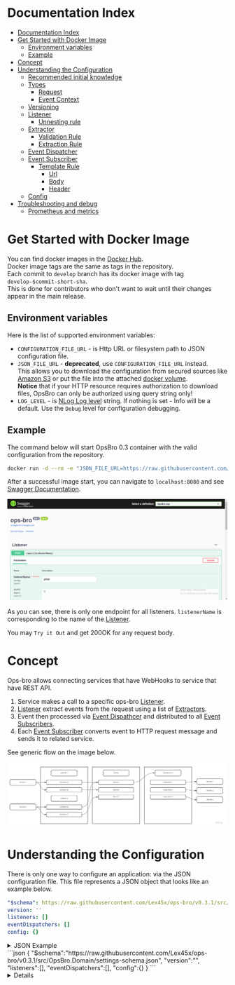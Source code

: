 # Documentation Index

- [Documentation Index](#documentation-index)
- [Get Started with Docker Image](#get-started-with-docker-image)
  * [Environment variables](#environment-variables)
  * [Example](#example)
- [Concept](#concept)
- [Understanding the Configuration](#understanding-the-configuration)
  * [Recommended initial knowledge](#recommended-initial-knowledge)
  * [Types](#types)
    + [Request](#request)
    + [Event Context](#event-context)
  * [Versioning](#versioning)
  * [Listener](#listener)
    + [Unnesting rule](#unnesting-rule)
  * [Extractor](#extractor)
    + [Validation Rule](#validation-rule)
    + [Extraction Rule](#extraction-rule)
  * [Event Dispatcher](#event-dispatcher)
  * [Event Subscriber](#event-subscriber)
    + [Template Rule](#template-rule)
      - [Url](#url)
      - [Body](#body)
      - [Header](#header)
  * [Config](#config)
- [Troubleshooting and debug](#troubleshooting-and-debug)
  * [Prometheus and metrics](#prometheus-and-metrics)

# Get Started with Docker Image

You can find docker images in the [Docker Hub](https://hub.docker.com/repository/docker/opsbro/ops-bro).  
Docker image tags are the same as tags in the repository.  
Each commit to `develop` branch has its docker image with tag `develop-$commit-short-sha`.  
This is done for contributors who don't want to wait until their changes appear in the main release.

## Environment variables

Here is the list of supported environment variables:  
* `CONFIGURATION_FILE_URL` - is Http URL or filesystem path to JSON configuration file.  
* `JSON_FILE_URL` - **deprecated**, use `CONFIGURATION_FILE_URL` instead.  
This allows you to download the configuration from secured sources like [Amazon S3](https://aws.amazon.com/s3/) or put the file into the attached [docker volume](https://docs.docker.com/storage/volumes/).  
**Notice** that if your HTTP resource requires authorization to download files, OpsBro can only be authorized using query string only!  
* `LOG_LEVEL` - is [NLog Log level](https://github.com/NLog/NLog/wiki/Configuration-file#log-levels) string. If nothing is set - Info will be a default. Use the `Debug` level for configuration debugging.  

## Example

The command below will start OpsBro 0.3 container with the valid configuration from the repository. 

```sh
docker run -d --rm -e "JSON_FILE_URL=https://raw.githubusercontent.com/Lex45x/ops-bro/v0.3.1/templates/gitlab2jira.yaml" -p 8080:80 opsbro/ops-bro:0.3.1
```

After a successful image start, you can navigate to `localhost:8080` and see [Swagger Documentation](https://swagger.io/).

![Swagger Documentation](swagger&#32;documentation.png)

As you can see, there is only one endpoint for all listeners.
`listenerName` is corresponding to the name of the [Listener](#listener).

You may `Try it Out` and get 200OK for any request body.

# Concept

Ops-bro allows connecting services that have WebHooks to service that have REST API.

1. Service makes a call to a specific ops-bro [Listener](#listener).
2. [Listener](#listener) extract events from the request using a list of [Extractors](#extractor).
3. Event then processed via [Event Dispathcer](#event-dispatcher) and distributed to all [Event Subscribers](#event-subscriber). 
4. Each [Event Subscriber](#event-subscriber) converts event to HTTP request message and sends it to related service.

See generic flow on the image below.

![Concept Flow](concept&#32;flow.jpg)

# Understanding the Configuration

There is only one way to configure an application: via the JSON configuration file.
This file represents a JSON object that looks like an example below.
```yaml
"$schema": https://raw.githubusercontent.com/Lex45x/ops-bro/v0.3.1/src/OpsBro.Domain/settings-schema.json
version: ''
listeners: []
eventDispatchers: []
config: {}

```

<details>
<summary>JSON Example<summary/>
```json
{
    "$schema":"https://raw.githubusercontent.com/Lex45x/ops-bro/v0.3.1/src/OpsBro.Domain/settings-schema.json",
    "version":"",
    "listeners":[],
    "eventDispatchers":[],
    "config":{}
}
```
<details/>

Where the `listeners` is a collection of [Listeners](#listener) and `eventDispatchers` is a collection of [Event Dispathcer](#event-dispatchers).  
`config` is a JSON object that may hold [configuration](#config) values for the template.
`version` used to maintain compatibility between the OpsBro version and configuration file version.
`$schema` is the optional path to the configuration file schema of the stable OpsBro version. Used to simplify working with JSON editors.

The example below will describe an integration between Gitlab webhooks and Jira transitions.  
The original template can be found [HERE](/templates/gitlab2jira.yaml).

## Recommended initial knowledge

All of the links below will provide essential knowledge to understand what's going on.

* Understanding the general idea of [Webhook API](https://en.wikipedia.org/wiki/Webhook).
* Understanding [REST API](https://en.wikipedia.org/wiki/REST) and [HTTP protocol](https://en.wikipedia.org/wiki/Hypertext_Transfer_Protocol) in general.
* [JSON](https://en.wikipedia.org/wiki/JSON) is the heart of this application. All data is represented in JSON format.
* [JSON Path](https://restfulapi.net/json-jsonpath/) acts as the primary tool of webhooks and events processing.

## Types
The configuration is implicitly using the internal application types.  
Each type represents data that might be somehow addressed or used inside the configuration file.

### Request
Inside the request object there are three properties:
* `query` - contains all query parameters
* `body` - contains json representation of the request body
* `headers` - contains request headers
* `unnest` - contains the resluts of [Unnesting Rule](#unnesting-rule)

```json
{
    "query":{
        "key":"value"
    },
    "body":{},
    "headers":{
        "key":"value"
    },
	"unnest":{}
}
```

### Event Context
Inside the event context there is two properties:
* `event` - event data in json
* `config` - [configuration object](#config)

```json
{
    "event":{},
    "config":{}
}
```

## Versioning

`version` field in the root of the configuration file is responsible for the expression of the compatible OpsBro version.  
Version field value corresponds to OpsBro releases.  
If the version from a configuration file is mismatch OpBro version - the application will fail with Config deserialization exception.  
If you need to have OpsBro working with different versions of the configuration file - you have to use multiple instances of OpsBro - one instance per configuration version.

## Listener

Each listener represents a source of incoming HTTP requests.  
E.g., You want to build one-way integration between Gitlab and Jira. So, in this case, you **listen** to Gitlab events and change the state of the Jira issues accordingly. As a result, you will create a single Listener called gitlab.  
See the example below.
```yaml
listeners:
- name: gitlab
  unnestingRules: []
  extractors: []
```
<details>
<summary>JSON Example<summary/>
```json
{
    "listeners":[
        {
            "name":"gitlab",
			"unnestingRules":[],
            "extractors":[]            
        }
    ],
    "eventDispatchers":[]
}
```
<details/>


`extractors` is a list of [Extractor](#extractor) that is described below.

### Unnesting rule

This feature name was inspired by PL/pgSQL array funciton [unnest](https://www.postgresql.org/docs/9.1/functions-array.html).  
Unnesting rules allows to process a single listener call as a sequence of listener calls.
Unnest operation will be applied to [Request](#request) object.
```yaml
listeners:
- name: gitlab
  unnestingRules:
  - type: PerRegexMatch
    path: body.object_attributes.source_branch
    pattern: "[A-Z]{1,10}-\\d{1,10}"
    target: issue
  extractors: []
```

<details>
<summary>JSON Example<summary/>
```json
{
    "listeners":[
        {
            "name":"gitlab",
			"unnestingRules": [
			  {
				"type": "PerRegexMatch",
				"path": "body.object_attributes.source_branch",
				"pattern": "[A-Z]{1,10}-\\d{1,10}",
				"target": "issue"
			  }
			],
            "extractors":[]            
        }
    ],
    "eventDispatchers":[]
}
```
<details/>


`"type": "PerRegexMatch"` - right now only one unnest type is allowed. It will unnest array of all macthes of regex in property specified via Path.  
`path` - [JSON Path](https://restfulapi.net/json-jsonpath/) used to find json-token for matching.  
`pattern` - Regex itself.  
`target` - name of the property for each unnesting entry. All properties will be created in `unnest` property of [Request](#request) object.  

In the given example, call to Gitlab listener with `source_branch` may containing multiple JIRA Issue keys will be unnested to multiple calls with unnest.issue set to regex match.   
Notice, that unnesting rules can be stacked. In the result you will have [Cartesian product](https://en.wikipedia.org/wiki/Cartesian_product) of all regex matches.
Also, if property defined in unnesting rule is not found - in the result will be a single unchanged payload.

## Extractor

Each extractor represents a set of rules used to extract a single type of event from the request to a parent [Listener](#listener).  
E.g., Gitlab listener acts as a source of different events: commit pushed, merge request created, merge request taken back in progress, merge request completed, merge request merged, and others. 
So, in this case, each of the listed event types will have a dedicated extractor.
See the example below.
```yaml
listeners:
- name: gitlab
  extractors:
  - comment: Commits are pushed into branch
    eventName: ''
    extractionRules: []
    validationRules: []
  - comment: Merge request created
    eventName: ''
    extractionRules: []
    validationRules: []
  - comment: Merge request WIP status resolved
    eventName: ''
    extractionRules: []
    validationRules: []
  - comment: WIP status assigned to a Merge Request
    eventName: ''
    extractionRules: []
    validationRules: []
  - comment: Merge request merged
    eventName: ''
    extractionRules: []
    validationRules: []
```
<details>
<summary>JSON Example<summary/>
```json
{
    "listeners":[
        {
            "name":"gitlab",
            "extractors":[
                {
                    "comment":"Commits are pushed into branch",
                    "eventName":"",
                    "extractionRules":[],
                    "validationRules":[]
                },
                {
                    "comment":"Merge request created",
                    "eventName":"",
                    "extractionRules":[],
                    "validationRules":[]
                },
                {
                    "comment":"Merge request WIP status resolved",
                    "eventName":"",
                    "extractionRules":[],
                    "validationRules":[]
                },
                {
                    "comment":"WIP status assigned to a Merge Request",
                    "eventName":"",
                    "extractionRules":[],
                    "validationRules":[]
                },
                {
                    "comment":"Merge request merged",
                    "eventName":"",
                    "extractionRules":[],
                    "validationRules":[]
                }
            ]            
        }
    ]
}
```
<details/>


`comment` is used to describe a specific action that happened on the Webhook creator side
`eventName` is a name of an event that will be extracted from request to Listener.  
`extractionRules` is a set of [Extraction Rule](#extraction-rule) that will be described below.  
`validationRules` is a set of [Validation Rule](#validation-rule) that ensures that the current request body relates exactly to this extractor.  

### Validation Rule
Validation rule allows to validate [Request](#request) using [JSON Path](https://restfulapi.net/json-jsonpath/). Json-token that was retrieved via path will be compared to the expected value with the selected operator. See example below:
```yaml
validationRules:
- path: headers.X-Gitlab-Token[0]
  value: "{{token from webhook configuration}}"
  operator: Equals
- path: headers.X-Gitlab-Token[0]
  configPath: gitlab.token
  operator: Equals
```
<details>
<summary>JSON Example<summary/>
```json
{
    "validationRules":[
        {
              "path": "headers.X-Gitlab-Token[0]",
              "value": "{{token from webhook configuration}}",
              "operator": "Equals"
        },
        {
              "path": "headers.X-Gitlab-Token[0]",
              "configPath": "gitlab.token",
              "operator": "Equals"
        }
    ]
}
```
<details/>


`path` is json path in the [Request](#request)

An example will take first (`0`) `X-Gitlab-Token` header from request and check its equality to `{{token from webhook configuration}}` value.

Also, a comparison value could be provided from the [configuration](#config) object using `configPath` property.  
This property used to specify path inside [configuration](#config) object.  

Currently, there are two operators with self-explanatory names. 
* Equals
* NotEquals

Operators could be applied only to one JSON-token at a time - no validation across arrays.

### Extraction Rule

Extraction rules allow specifying a way to compose the event from [Request](#request).
[JSON Path](https://restfulapi.net/json-jsonpath/) used to find json-token for extraction as well. See example below:
```yaml
extractionRules:
- type: FirstRegexMatch
  pattern: "[A-Z]{1,10}-\\d{1,10}"
  path: body.ref
  property: issue
- type: Copy
  path: body.user_username
  property: author
- type: Copy
  path: body.ref
  property: ref
```
<details>
<summary>JSON Example<summary/>
```json
{
    "extractionRules": [
        {
            "type": "FirstRegexMatch",
            "pattern": "[A-Z]{1,10}-\\d{1,10}",
            "path": "body.ref",
            "property": "issue"
        },
        {
            "type": "Copy",
            "path": "body.user_username",
            "property": "author"
        },
        {
            "type": "Copy",
            "path": "body.ref",
            "property": "ref"
        }
    ]
}
```
<details/>


`path` is json path in the [request](#request).  
`property` is the name of the event property to set. If the event already has value in the property then it will be replaced.  
`type` determines the way to extract specific property:
* `Copy` copies found JSON-token as is
* `FirstRegexMatch` takes a first substring that matches specified `pattern`  

## Event Dispatcher
The Event dispatcher is responsible for dispatch an event with a specific name to its subscribers. See dispatcher configuration below:
```yaml
eventDispatchers:
- eventName: ''
  schema: {}
  subscribers: []
```
<details>
<summary>JSON Example<summary/>
```json
{
    "eventDispatchers": [
        {
            "eventName":"",
            "schema":{},
            "subscribers":[]
        }
    ]
}
```
<details/>


`eventName` - the same name as used in [Extractor](#extractor).  
`schema` - [JSON Schema](https://json-schema.org/) used to guarantee structure of the event.  
`subscribers` - list of subscribers for the event represented by this dispatcher

## Event Subscriber
The event subscriber converts an event to an HTTP call.  
Each subscriber holds templates and rules for these templates.  
See an example of event subscriber.
```yaml
subscribers:
- urlTemplate: https://example.com/{path}
  method: POST
  bodyTemplate: {}
  bodyTemplateRules: []
  headerTemplateRules: []
  urlTemplateRules: []
```
<details>
<summary>JSON Example<summary/>
```json
{
    "subscribers": [
        {
            "urlTemplate": "https://example.com/{path}",
            "method": "POST",
            "bodyTemplate": {},
            "bodyTemplateRules": [],
            "headerTemplateRules": [],
            "urlTemplateRules": []
        }
    ]
}
```
<details/>

### Template Rule
The template rule describes how to fill event/config JSON-token into a predefined template.
Template rules depend on the template type, and so there is a difference between them. See the types defined below.

#### Url
The template rule for the URL replaces substring in the template with the value found by Property.
```yaml
substring: "{ISSUE}"
property: event.issue
``` 
<details>
<summary>JSON Example<summary/>
```json
{
    "substring": "{ISSUE}",
    "property": "event.issue"
}
``` 
<details/>

`substring` - substring to replace in urlTemplate from subscriber.  
`property` - [JSON Path](https://restfulapi.net/json-jsonpath/) to the value inside [Event Context](#event-context)

#### Body
The template rule for body replaces JSON token in the template with token found by the property path.

```yaml
path: fields.assignee.name
property: event.author
```

<details>
<summary>JSON Example<summary/>
```json
{
    "path": "fields.assignee.name",
    "property": "event.author"
}
```
<details/>

`path` - path inside the bodyTemplate.  
`property` - [JSON Path](https://restfulapi.net/json-jsonpath/) to the value inside [Event Context](#event-context)

#### Header
The template rule for the header adds a header with a defined name to the HTTP headers collection.

<details>
<summary>JSON Example<summary/>
```yaml
headerName: Authorization
property: meta.auth_header
```
<details/>

`headerName` - name of the header to be added
`property` - [JSON Path](https://restfulapi.net/json-jsonpath/) to the value inside [Event Context](#event-context)

## Config

Config object created to improve the reusability of the templates.
It can hold any value and may be imported into [validation rules](#validation-rule) as well as become a part of [Event Context](#event-context).

```yaml
config:
  jira:
    auth: jira-token
  gitlab:
    token: gitlab-token
```

<details>
<summary>JSON Example<summary/>
```json
"config": {
    "jira": {
        "auth": "jira-token"
    },
    "gitlab": {
        "token": "gitlab-token"
    }
```
<details/>

# Troubleshooting and debug

OpsBro has several mechanisms that will help you to understand that something is going wrong.

## Prometheus and metrics

OpsBro has built-in support for Prometheus metrics.  
They are available on the default `/metrics` route.  
More details about metrics could be found in dedicated [metrics specification](/docs/METRICS.md)